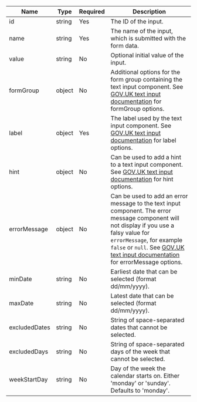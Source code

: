 | Name         | Type   | Required | Description                                                                                                                      |
| ------------ | ------ | -------- | -------------------------------------------------------------------------------------------------------------------------------- |
| id           | string | Yes      | The ID of the input.                |
| name         | string | Yes      | The name of the input, which is submitted with the form data. |
| value        | string | No       | Optional initial value of the input. |
| formGroup    | object | No       | Additional options for the form group containing the text input component. See [GOV.UK text input documentation](https://design-system.service.gov.uk/components/text-input/) for formGroup options. |
| label        | object | Yes      | The label used by the text input component. See [GOV.UK text input documentation](https://design-system.service.gov.uk/components/text-input/) for label options. |
| hint         | object | No       | Can be used to add a hint to a text input component. See [GOV.UK text input documentation](https://design-system.service.gov.uk/components/text-input/) for hint options. |
| errorMessage | object | No       | Can be used to add an error message to the text input component. The error message component will not display if you use a falsy value for `errorMessage`, for example `false` or `null`. See [GOV.UK text input documentation](https://design-system.service.gov.uk/components/text-input/) for errorMessage options. |
| minDate      | string | No       | Earliest date that can be selected (format dd/mm/yyyy). |
| maxDate      | string | No       | Latest date that can be selected (format dd/mm/yyyy). |
| excludedDates | string | No       | String of space-separated dates that cannot be selected. |
| excludedDays | string | No       | String of space-separated days of the week that cannot be selected. |
| weekStartDay | string | No       | Day of the week the calendar starts on. Either 'monday' or 'sunday'. Defaults to 'monday'. |
